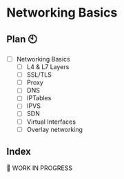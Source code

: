 ---
---
# Networking Basics

## Plan 🕙
- [ ]  Networking Basics
    - [ ]  L4 & L7 Layers
    - [ ]  SSL/TLS
    - [ ]  Proxy
    - [ ]  DNS
    - [ ]  IPTables
    - [ ]  IPVS
    - [ ]  SDN
    - [ ]  Virtual Interfaces
    - [ ]  Overlay networking

## Index

👷 WORK IN PROGRESS

